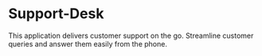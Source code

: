 # Support-Desk
This application delivers customer support on the go. Streamline customer queries and answer them easily from the phone.
